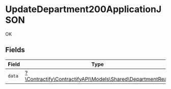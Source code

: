 # UpdateDepartment200ApplicationJSON

OK


## Fields

| Field                                                                                              | Type                                                                                               | Required                                                                                           | Description                                                                                        |
| -------------------------------------------------------------------------------------------------- | -------------------------------------------------------------------------------------------------- | -------------------------------------------------------------------------------------------------- | -------------------------------------------------------------------------------------------------- |
| `data`                                                                                             | [?\Contractify\ContractifyAPI\Models\Shared\DepartmentRead](../../models/shared/DepartmentRead.md) | :heavy_minus_sign:                                                                                 | N/A                                                                                                |